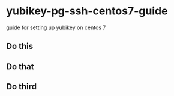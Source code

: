 # yubikey-pg-ssh-centos7-guide
guide for setting up yubikey on centos 7

## Do this

## Do that

## Do third
